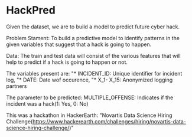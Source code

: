 # HackPred
Given the dataset, we are to build a model to predict future cyber hack.

Problem Stament: To build a predictive model to identify patterns in the given variables that suggest that a hack is going to happen.

Data: The train and test data will consist of the various features that will help to predict if a hack is going to happen or not.

The variables present are:
    "* INCIDENT_ID: Unique identifier for incident log,
    "* DATE: Date wof occurence,
    "* X_1- X_15: Anonymized logging partners
 
 The parameter to be predicted:
   MULTIPLE_OFFENSE: Indicates if the incident was a hack(1: Yes, 0: No)

This was a hackathon in HackerEarth: 
"Novartis Data Science Hiring Challenge(https://www.hackerearth.com/challenges/hiring/novartis-data-science-hiring-challenge/)"
